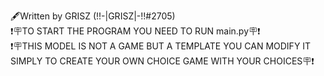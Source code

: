 🖋️Written by GRISZ (!!-|GRISZ|-!!#2705)                                                                                                                                                                                                                                                                                         
❗🪧TO START THE PROGRAM YOU NEED TO RUN main.py🪧❗                                                                                                           
❗🪧THIS MODEL IS NOT A GAME BUT A TEMPLATE YOU CAN MODIFY IT SIMPLY TO CREATE YOUR OWN CHOICE GAME WITH YOUR CHOICES🪧❗
